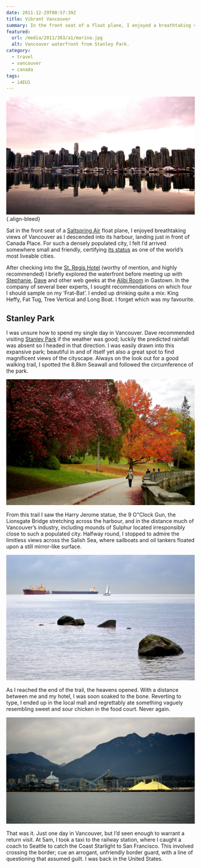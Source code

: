 ```yaml
---
date: 2011-12-29T00:57:39Z
title: Vibrant Vancouver
summary: In the front seat of a float plane, I enjoyed a breathtaking view of Vancouver as I descended into its harbour. For such a densely populated city, I’d arrived somewhere small and friendly.
featured:
  url: /media/2011/363/a1/marina.jpg
  alt: Vancouver waterfront from Stanley Park.
category:
  - travel
  - vancouver
  - canada
tags:
  - i4EU1
---
```


![Vancouver waterfront from Stanley Park.](../media/2011/363/a1/marina.jpg "Vancouver waterfront from Stanley Park.")
{.align-bleed}

Sat in the front seat of a [Saltspring Air][1] float plane, I enjoyed breathtaking views of Vancouver as I descended into its harbour, landing just in front of Canada Place. For such a densely populated city, I felt I’d arrived somewhere small and friendly, certifying [its status][2] as one of the world’s most liveable cities.

After checking into the [St. Regis Hotel][3] (worthy of mention, and highly recommended) I briefly explored the waterfront before meeting up with [Stephanie][4], [Dave][5] and other web geeks at the [Alibi Room][6] in Gastown. In the company of several beer experts, I sought recommendations on which four I should sample on my ‘Frat-Bat’. I ended up drinking quite a mix: King Heffy, Fat Tug, Tree Vertical and Long Boat. I forget which was my favourite.

## Stanley Park

I was unsure how to spend my single day in Vancouver. Dave recommended visiting [Stanley Park][7] if the weather was good; luckily the predicted rainfall was absent so I headed in that direction. I was easily drawn into this expansive park; beautiful in and of itself yet also a great spot to find magnificent views of the cityscape. Always on the look out for a good walking trail, I spotted the 8.8km Seawall and followed the circumference of the park.

![Brilliant Autumn colours in Stanley Park.](../media/2011/363/a1/stanley_park.jpg "Brilliant Autumn colours in Stanley Park.")

From this trail I saw the Harry Jerome statue, the 9 O"Clock Gun, the Lionsgate Bridge stretching across the harbour, and in the distance much of Vancouver’s industry, including mounds of Sulphur located irresponsibly close to such a populated city. Halfway round, I stopped to admire the limitless views across the Salish Sea, where sailboats and oil tankers floated upon a still mirror-like surface.

![Ships on the Salish Sea.](../media/2011/363/a1/salish_sea.jpg "Ships on the Salish Sea.")

As I reached the end of the trail, the heavens opened. With a distance between me and my hotel, I was soon soaked to the bone. Reverting to type, I ended up in the local mall and regrettably ate something vaguely resembling sweet and sour chicken in the food court. Never again.

![Sulphur mounds across the harbour.](../media/2011/363/a1/sulphur.jpg "Sulphur mounds across the harbour. A bit too close for comfort?")

That was it. Just one day in Vancouver, but I’d seen enough to warrant a return visit. At 5am, I took a taxi to the railway station, where I caught a coach to Seattle to catch the Coast Starlight to San Francisco. This involved crossing the border; cue an arrogant, unfriendly border guard, with a line of questioning that assumed guilt. I was back in the United States.

[1]: http://saltspringair.com/
[2]: https://www.bbc.co.uk/news/world-asia-pacific-14716442
[3]: http://stregishotel.com/
[4]: http://stephaniehobson.ca/
[5]: http://mezzoblue.com/
[6]: http://alibi.ca/
[7]: https://en.wikipedia.org/wiki/Stanley_Park
